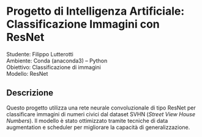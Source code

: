 # Progetto di Intelligenza Artificiale: Classificazione Immagini con ResNet

Studente: Filippo Lutterotti  
Ambiente: Conda (anaconda3) – Python  
Obiettivo: Classificazione di immagini  
Modello: ResNet

## Descrizione
Questo progetto utilizza una rete neurale convoluzionale di tipo ResNet per classificare immagini di numeri civici dal dataset SVHN (*Street View House Numbers*). Il modello è stato ottimizzato tramite tecniche di data augmentation e scheduler per migliorare la capacità di generalizzazione.